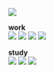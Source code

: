 <a href="https://www.instagram.com/thinking_yeong/" target="_blank"><img src="https://img.shields.io/badge/Instagram-E4405F?style=flat-square&logo=Instagram&logoColor=white"/></a></br>

**work** </br>
<img src="https://img.shields.io/badge/JAVA-007396?style=flat-square&logo=Java&logoColor=FFFFFF"/>
<img src="https://img.shields.io/badge/Javascript-F7DF1E?style=flat-square&logo=JavaScript&logoColor=FFFFFF"/>
<img src="https://img.shields.io/badge/Spring-6DB33F?style=flat-square&logo=Spring&logoColor=FFFFFF"/>
<img src="https://img.shields.io/badge/React-61DAFB?style=flat-square&logo=React&logoColor=FFFFFF"/>

**study** </br>
<img src="https://img.shields.io/badge/Algorithm-00BCB4?style=flat-square&logo=The Algorithms&logoColor=FFFFFF"/>
<img src="https://img.shields.io/badge/JPA-004027?style=flat-square&logo=Jameson&logoColor=FFFFFF"/>
<img src="https://img.shields.io/badge/Kotlin-7F52FF?style=flat-square&logo=Kotlin&logoColor=FFFFFF"/>



<!--
**ByeonDaYeong/ByeonDaYeong** is a ✨ _special_ ✨ repository because its `README.md` (this file) appears on your GitHub profile.

Here are some ideas to get you started:

- 🔭 I’m currently working on ...
- 🌱 I’m currently learning ...
- 👯 I’m looking to collaborate on ...
- 🤔 I’m looking for help with ...
- 💬 Ask me about ...
- 📫 How to reach me: ...
- 😄 Pronouns: ...
- ⚡ Fun fact: ...
-->
